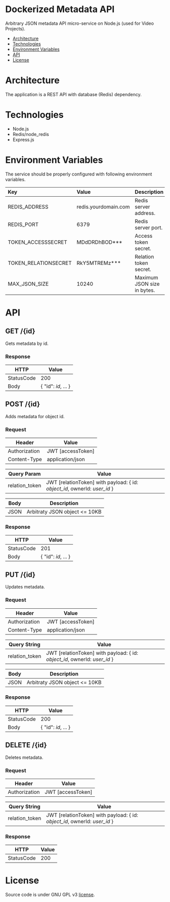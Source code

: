 # Dockerized Metadata API
Arbitrary JSON metadata API micro-service on Node.js (used for Video Projects).

* [Architecture](#architecture)
* [Technologies](#technologies)
* [Environment Variables](#environment-variables)
* [API](#api)
* [License](#license)

# Architecture
The application is a REST API with database (Redis) dependency.

# Technologies
* Node.js
* Redis/node_redis
* Express.js

# Environment Variables
The service should be properly configured with following environment variables.

Key | Value | Description
:-- | :-- | :-- 
REDIS_ADDRESS | redis.yourdomain.com | Redis server address.
REDIS_PORT | 6379 | Redis server port.
TOKEN_ACCESSSECRET | MDdDRDhBOD*** | Access token secret.
TOKEN_RELATIONSECRET | RkY5MTREMz*** | Relation token secret.
MAX_JSON_SIZE | 10240 | Maximum JSON size in bytes.

# API

## GET /{id}
Gets metadata by id.

### Response
| HTTP       | Value     |
|------------|-----------|
| StatusCode | 200       |
| Body       | { "id": *id*, ... } |

## POST /{id}
Adds metadata for object id.

### Request
| Header   | Value |
|----------|-------------|
| Authorization     | JWT [accessToken] |
| Content-Type      | application/json |

| Query Param   | Value |
|----------|-------------|
| relation_token     | JWT [relationToken] with payload: { id: *object_id*, ownerId: *user_id* } |

| Body    | Description |
|----------|-------------|
| JSON | Arbitraty JSON object <= 10KB      |

### Response
| HTTP       | Value     |
|------------|-----------|
| StatusCode | 201       |
| Body       | { "id": *id*, ... } |

## PUT /{id}
Updates metadata.

### Request
| Header   | Value |
|----------|-------------|
| Authorization     | JWT [accessToken] |
| Content-Type      | application/json |

| Query String   | Value |
|----------|-------------|
| relation_token     | JWT [relationToken] with payload: { id: *object_id*, ownerId: *user_id* } |

| Body    | Description |
|----------|-------------|
| JSON | Arbitraty JSON object <= 10KB      |

### Response
| HTTP       |  Value                                                             |
|------------|--------------------------------------------------------------------|
| StatusCode | 200                                                                |
| Body       | { "id": *id*, ... } |

## DELETE /{id}
Deletes metadata.

### Request
| Header   | Value |
|----------|-------------|
| Authorization     | JWT [accessToken] |

| Query String   | Value |
|----------|-------------|
| relation_token     | JWT [relationToken] with payload: { id: *object_id*, ownerId: *user_id* } |

### Response
| HTTP       |  Value                                                             |
|------------|--------------------------------------------------------------------|
| StatusCode | 200                                                                |

# License
Source code is under GNU GPL v3 [license](LICENSE).
